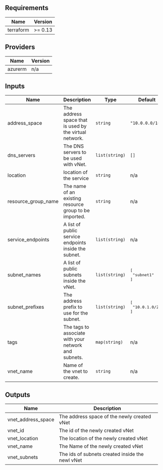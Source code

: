 ## Requirements

| Name | Version |
|------|---------|
| terraform | >= 0.13 |

## Providers

| Name | Version |
|------|---------|
| azurerm | n/a |

## Inputs

| Name | Description | Type | Default | Required |
|------|-------------|------|---------|:--------:|
| address\_space | The address space that is used by the virtual network. | `string` | `"10.0.0.0/16"` | no |
| dns\_servers | The DNS servers to be used with vNet. | `list(string)` | `[]` | no |
| location | location of the service | `string` | n/a | yes |
| resource\_group\_name | The name of an existing resource group to be imported. | `string` | n/a | yes |
| service\_endpoints | A list of public service endpoints inside the subnet. | `list(string)` | n/a | yes |
| subnet\_names | A list of public subnets inside the vNet. | `list(string)` | <pre>[<br>  "subnet1"<br>]</pre> | no |
| subnet\_prefixes | The address prefix to use for the subnet. | `list(string)` | <pre>[<br>  "10.0.1.0/24"<br>]</pre> | no |
| tags | The tags to associate with your network and subnets. | `map(string)` | n/a | yes |
| vnet\_name | Name of the vnet to create. | `string` | n/a | yes |

## Outputs

| Name | Description |
|------|-------------|
| vnet\_address\_space | The address space of the newly created vNet |
| vnet\_id | The id of the newly created vNet |
| vnet\_location | The location of the newly created vNet |
| vnet\_name | The Name of the newly created vNet |
| vnet\_subnets | The ids of subnets created inside the newl vNet |

